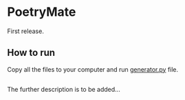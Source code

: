 # PoetryMate

First release.

## How to run

Copy all the files to your computer and run [generator.py](https://github.com/501Good/PoetryMate/blob/master/generator.py) file.

## 

The further description is to be added...
